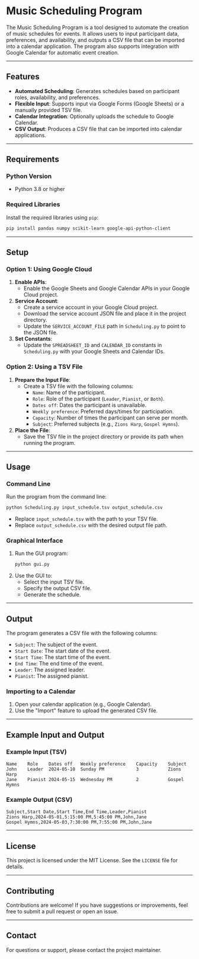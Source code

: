 # Music Scheduling Program

The Music Scheduling Program is a tool designed to automate the creation of music schedules for events. It allows users to input participant data, preferences, and availability, and outputs a CSV file that can be imported into a calendar application. The program also supports integration with Google Calendar for automatic event creation.

---

## Features

- **Automated Scheduling**: Generates schedules based on participant roles, availability, and preferences.
- **Flexible Input**: Supports input via Google Forms (Google Sheets) or a manually provided TSV file.
- **Calendar Integration**: Optionally uploads the schedule to Google Calendar.
- **CSV Output**: Produces a CSV file that can be imported into calendar applications.

---

## Requirements

### Python Version
- Python 3.8 or higher

### Required Libraries
Install the required libraries using `pip`:
```bash
pip install pandas numpy scikit-learn google-api-python-client
```

---

## Setup

### Option 1: Using Google Cloud
1. **Enable APIs**:
   - Enable the Google Sheets and Google Calendar APIs in your Google Cloud project.
2. **Service Account**:
   - Create a service account in your Google Cloud project.
   - Download the service account JSON file and place it in the project directory.
   - Update the `SERVICE_ACCOUNT_FILE` path in `Scheduling.py` to point to the JSON file.
3. **Set Constants**:
   - Update the `SPREADSHEET_ID` and `CALENDAR_ID` constants in `Scheduling.py` with your Google Sheets and Calendar IDs.

### Option 2: Using a TSV File
1. **Prepare the Input File**:
   - Create a TSV file with the following columns:
     - `Name`: Name of the participant.
     - `Role`: Role of the participant (`Leader`, `Pianist`, or `Both`).
     - `Dates off`: Dates the participant is unavailable.
     - `Weekly preference`: Preferred days/times for participation.
     - `Capacity`: Number of times the participant can serve per month.
     - `Subject`: Preferred subjects (e.g., `Zions Harp`, `Gospel Hymns`).
2. **Place the File**:
   - Save the TSV file in the project directory or provide its path when running the program.

---

## Usage

### Command Line
Run the program from the command line:
```bash
python Scheduling.py input_schedule.tsv output_schedule.csv
```
- Replace `input_schedule.tsv` with the path to your TSV file.
- Replace `output_schedule.csv` with the desired output file path.

### Graphical Interface
1. Run the GUI program:
   ```bash
   python gui.py
   ```
2. Use the GUI to:
   - Select the input TSV file.
   - Specify the output CSV file.
   - Generate the schedule.

---

## Output

The program generates a CSV file with the following columns:
- `Subject`: The subject of the event.
- `Start Date`: The start date of the event.
- `Start Time`: The start time of the event.
- `End Time`: The end time of the event.
- `Leader`: The assigned leader.
- `Pianist`: The assigned pianist.

### Importing to a Calendar
1. Open your calendar application (e.g., Google Calendar).
2. Use the "Import" feature to upload the generated CSV file.

---

## Example Input and Output

### Example Input (TSV)
```plaintext
Name    Role    Dates off   Weekly preference    Capacity    Subject
John    Leader  2024-05-10  Sunday PM            3           Zions Harp
Jane    Pianist 2024-05-15  Wednesday PM         2           Gospel Hymns
```

### Example Output (CSV)
```csv
Subject,Start Date,Start Time,End Time,Leader,Pianist
Zions Harp,2024-05-01,5:15:00 PM,5:45:00 PM,John,Jane
Gospel Hymns,2024-05-03,7:30:00 PM,7:55:00 PM,John,Jane
```

---

## License

This project is licensed under the MIT License. See the `LICENSE` file for details.

---

## Contributing

Contributions are welcome! If you have suggestions or improvements, feel free to submit a pull request or open an issue.

---

## Contact

For questions or support, please contact the project maintainer.